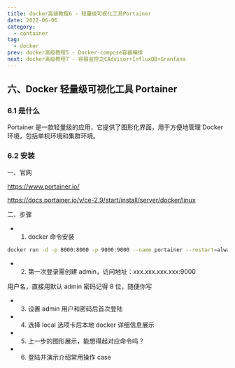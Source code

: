```yaml
---
title: docker高级教程6 - 轻量级可视化工具Portainer
date: 2022-06-06
category:
  - container
tag:
  - docker
prev: docker高级教程5 - Docker-compose容器编排
next: docker高级教程7 - 容器监控之CAdvisor+InfluxDB+Granfana
---
```


## 六、Docker 轻量级可视化工具 Portainer

### 6.1 是什么

Portainer 是一款轻量级的应用，它提供了图形化界面，用于方便地管理 Docker 环境，包括单机环境和集群环境。

### 6.2 安装

一、官网

<https://www.portainer.io/>

<https://docs.portainer.io/v/ce-2.9/start/install/server/docker/linux>

二、步骤

- 1. docker 命令安装

```bash
docker run -d -p 8000:8000 -p 9000:9000 --name portainer --restart=always -v /var/run/docker.sock:/var/run/docker.sock -v portainer_data:/data portainer/portainer
```

- 2. 第一次登录需创建 admin，访问地址：xxx.xxx.xxx.xxx:9000

用户名，直接用默认 admin
密码记得 8 位，随便你写

- 3. 设置 admin 用户和密码后首次登陆
- 4. 选择 local 选项卡后本地 docker 详细信息展示
- 5. 上一步的图形展示，能想得起对应命令吗？
- 6. 登陆并演示介绍常用操作 case
